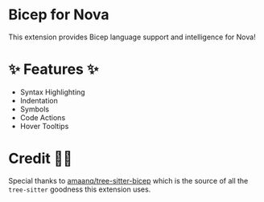 # Bicep for Nova

This extension provides Bicep language support and intelligence for Nova!

# ✨ Features ✨

- Syntax Highlighting
- Indentation
- Symbols
- Code Actions
- Hover Tooltips



# Credit 🙏🏻

Special thanks to [amaanq/tree-sitter-bicep](https://github.com/amaanq/tree-sitter-bicep) which is
the source of all the `tree-sitter` goodness this extension uses.
